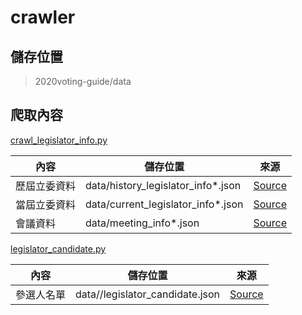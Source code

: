 # crawler

## 儲存位置

> 2020voting-guide/data

## 爬取內容

[crawl_legislator_info.py](crawl_legislator_info.py)

內容        | 儲存位置                                 | 來源
-----------|-----------------------------------------|---------------------------------------------------
歷屆立委資料 | data/history_legislator_info*.json      | [Source](https://data.ly.gov.tw/getds.action?id=16)
當屆立委資料 | data/current_legislator_info*.json      | [Source](https://data.ly.gov.tw/getds.action?id=9)
會議資料    | data/meeting_info*.json                 | [Source](https://data.ly.gov.tw/getds.action?id=42)

[legislator_candidate.py](legislator_candidate.py)

內容        | 儲存位置                                 | 來源
-----------|-----------------------------------------|---------------------------------------------------
參選人名單   | data//legislator_candidate.json         | [Source](https://zh.wikipedia.org/wiki/2020年中華民國立法委員選舉#區域暨原住民選舉_2)
